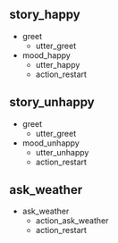## story_happy
* greet
  - utter_greet
* mood_happy
  - utter_happy
  - action_restart
  
## story_unhappy
* greet
  - utter_greet
* mood_unhappy
  - utter_unhappy
  - action_restart
  
## ask_weather
* ask_weather
  - action_ask_weather
  - action_restart

  
